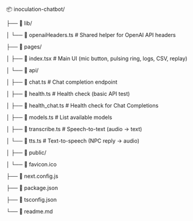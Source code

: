 📦 inoculation-chatbot/

├── 📂 lib/

│   └── 📄 openaiHeaders.ts          # Shared helper for OpenAI API headers

├── 📂 pages/

│   ├── 📄 index.tsx                 # Main UI (mic button, pulsing ring, logs, CSV, replay)

│   └── 📂 api/

│       ├── 📄 chat.ts               # Chat completion endpoint

│       ├── 📄 health.ts             # Health check (basic API test)

│       ├── 📄 health_chat.ts        # Health check for Chat Completions

│       ├── 📄 models.ts             # List available models

│       ├── 📄 transcribe.ts         # Speech-to-text (audio → text)

│       └── 📄 tts.ts                # Text-to-speech (NPC reply → audio)

│
├── 📂 public/

│   └── 📄 favicon.ico

├── 📄 next.config.js

├── 📄 package.json

├── 📄 tsconfig.json

└── 📄 readme.md
